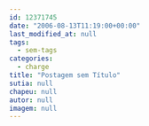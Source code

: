 ```yaml
---
id: 12371745
date: "2006-08-13T11:19:00+00:00"
last_modified_at: null
tags:
  - sem-tags
categories:
  - charge
title: "Postagem sem Título"
sutia: null
chapeu: null
autor: null
imagem: null
---
```

<p>&nbsp; </p>
